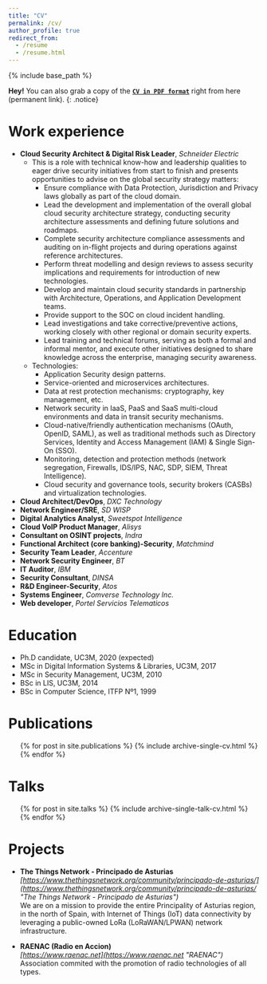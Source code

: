 ```yaml
---
title: "CV"
permalink: /cv/
author_profile: true
redirect_from:
  - /resume
  - /resume.html
---
```


{% include base_path %}

**Hey!** You can also grab a copy of the **[`CV in PDF format`](https://0x30.io/files/cvJGF0x30.pdf)** right from here (permanent link).
{: .notice}

Work experience
======
* **Cloud Security Architect & Digital Risk Leader**, *Schneider Electric*
  * This is a role with technical know-how and leadership qualities to eager drive security initiatives from start to finish and presents opportunities to advise on the global security strategy matters:
     - Ensure compliance with Data Protection, Jurisdiction and Privacy laws globally as part of the cloud domain.
     - Lead the development and implementation of the overall global cloud security architecture strategy, conducting security architecture assessments and defining future solutions and roadmaps.
     - Complete security architecture compliance assessments and auditing on in-flight projects and during operations against reference architectures.
     - Perform threat modelling and design reviews to assess security implications and requirements for introduction of new technologies.
     - Develop and maintain cloud security standards in partnership with Architecture, Operations, and Application Development teams.
     - Provide support to the SOC on cloud incident handling.
     - Lead investigations and take corrective/preventive actions, working closely with other regional or domain security experts.
     - Lead training and technical forums, serving as both a formal and informal mentor, and execute other initiatives designed to share knowledge across the enterprise, managing security awareness.
  * Technologies:
     - Application Security design patterns.
     - Service-oriented and microservices architectures.
     - Data at rest protection mechanisms: cryptography, key management, etc.
     - Network security in IaaS, PaaS and SaaS multi-cloud environments and data in transit security mechanisms.
     - Cloud-native/friendly authentication mechanisms (OAuth, OpenID, SAML), as well as traditional methods such as Directory Services, Identity and Access Management (IAM) & Single Sign-On (SSO).
     - Monitoring, detection and protection methods (network segregation, Firewalls, IDS/IPS, NAC, SDP, SIEM, Threat Intelligence).
     - Cloud security and governance tools, security brokers (CASBs) and virtualization technologies. 
* **Cloud Architect/DevOps**, *DXC Technology*
* **Network Engineer/SRE**, *SD WISP*
* **Digital Analytics Analyst**, *Sweetspot Intelligence*
* **Cloud VoIP Product Manager**, *Alisys*
* **Consultant on OSINT projects**, *Indra*
* **Functional Architect (core banking)-Security**, *Matchmind*
* **Security Team Leader**, *Accenture*
* **Network Security Engineer**, *BT*
* **IT Auditor**, *IBM*
* **Security Consultant**, *DINSA*
* **R&D Engineer-Security**, *Atos*
* **Systems Engineer**, *Comverse Technology Inc.*
* **Web developer**, *Portel Servicios Telematicos*

Education
======
* Ph.D candidate, UC3M, 2020 (expected)
* MSc in Digital Information Systems & Libraries, UC3M, 2017
* MSc in Security Management, UC3M, 2010
* BSc in LIS, UC3M, 2014
* BSc in Computer Science, ITFP Nº1, 1999

  
Publications
======
  <ul>
  {% for post in site.publications %}
    {% include archive-single-cv.html %}
  {% endfor %}
  </ul>


Talks
======
  <ul>
  {% for post in site.talks %}
    {% include archive-single-talk-cv.html %}
  {% endfor %}
  </ul>
   
   
Projects
======
* **The Things Network - Principado de Asturias**  
  *[https://www.thethingsnetwork.org/community/principado-de-asturias/](https://www.thethingsnetwork.org/community/principado-de-asturias/ "The Things Network - Principado de Asturias")*  
  We are on a mission to provide the entire Principality of Asturias region, in the north of Spain, with Internet of Things (IoT) data connectivity by leveraging a public-owned LoRa (LoRaWAN/LPWAN) network infrastructure.

* **RAENAC (Radio en Accion)**  
  *[https://www.raenac.net](https://www.raenac.net "RAENAC")*  
  Association commited with the promotion of radio technologies of all types. 

